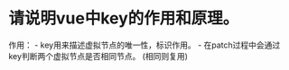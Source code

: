 

# 请说明vue中key的作用和原理。

  作用：
    - key用来描述虚拟节点的唯一性，标识作用。
    - 在patch过程中会通过key判断两个虚拟节点是否相同节点。
      (相同则复用)

       
